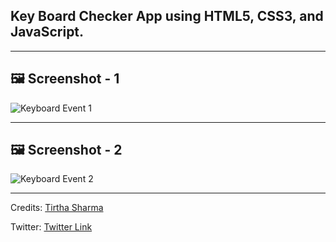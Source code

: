 ## Key Board Checker App using HTML5, CSS3, and JavaScript.

----

## 🖼️ Screenshot - 1
![Keyboard Event 1](https://github.com/genze121/Key-Press-Events/assets/45147588/44dbf2d2-dcb0-4e4d-88fa-c9e76db6de42)

------

## 🖼️ Screenshot - 2

![Keyboard Event 2](https://github.com/genze121/Key-Press-Events/assets/45147588/d130df69-7795-4826-abcc-c64590429033)

----

Credits: [Tirtha Sharma](https://github.com/genze121 "Tirtha Sharma")

Twitter: [Twitter Link](https://x.com/tirthagenze121 "Tirtha Sharma")
